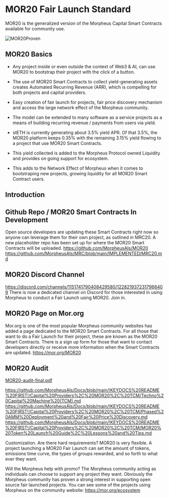 # MOR20 Fair Launch Standard
MOR20 is the generalized version of the Morpheus Capital Smart Contracts available for community use.

![MOR20Proven](https://github.com/MorpheusAIs/MOR20/assets/1563345/af6e09d7-b03b-491b-8b08-72b8d380eac2)

## MOR20 Basics
- Any project inside or even outside the context of Web3 & AI, can use MOR20 to bootstrap their project with the click of a button.
  
- The use of MOR20 Smart Contracts to collect yield-generating assets creates Automated Recurring Revenue (ARR), which is compelling for both projects and capital providers.
  
- Easy creation of fair launch for projects, fair price discovery mechanism and access the large network effect of the Morpheus community.
  
- The model can be extended to many software as a service projects as a means of building recurring revenue / payments from users via yield.
  
- stETH is currently generating about 3.5% yield APR. Of that 3.5%, the MOR20 platform keeps 0.35% with the remaining 3.15% yield flowing to a project that use MOR20 Smart Contracts.
  
- This yield collected is added to the Morpheus Protocol owned Liquidity and provides on going support for ecosystem.
  
- This adds to the Network Effect of Morpheus when it comes to bootstraping new projects, growing liquidity for all MOR20 Smart Contract users.

## Introduction


## Github Repo / MOR20 Smart Contracts In Development
Open source developers are updating these Smart Contracts right now so anyone can leverage them for their own project, as outlined in MRC20.  A new placeholder repo has been set up for where the MOR20 Smart Contracts will be uploaded.
https://github.com/MorpheusAIs/MOR20
https://github.com/MorpheusAIs/MRC/blob/main/IMPLEMENTED/MRC20.md

## MOR20 Discord Channel
https://discord.com/channels/1151741790408429580/1228219372317966409
There is now a dedicated channel on Discord for those interested in using Morpheus to conduct a Fair Launch using MOR20. Join in.

## MOR20 Page on Mor.org 
Mor.org is one of the most popular Morpheus community websites has added a page dedicated to the MOR20 Smart Contracts.
For all those that want to do a Fair Launch for their project, these are known as the MOR20 Smart Contracts.
There is a sign up form for those that want to contact developers directly or receive more information when the Smart Contracts are updated.
https://mor.org/MOR20

## MOR20 Audit
[MOR20-audit-final.pdf](https://github.com/user-attachments/files/15831583/MOR20-audit-final.pdf)


https://github.com/MorpheusAIs/Docs/blob/main/!KEYDOCS%20README%20FIRST!/Capital%20Providers%2C%20MOR20%2C%20TCM/Techno%20Capital%20Machine%20(TCM).md
https://github.com/MorpheusAIs/Docs/blob/main/!KEYDOCS%20README%20FIRST!/Capital%20Providers%2C%20MOR20%2C%20TCM/Phased%20AMM%20Deployment%20and%20Fair%20Price%20Discovery.md 
https://github.com/MorpheusAIs/Docs/blob/main/!KEYDOCS%20README%20FIRST!/Capital%20Providers%2C%20MOR20%2C%20TCM/MOR20%20Token%20Launch%20Guide%2C%20Lessons%20and%20Tips.md 



Customization. Are there hard requirements?
MOR20 is very flexible. A project launching a MOR20 Fair Launch can set the amount of tokens, emissions time curve, the types of groups rewarded, and so forth to what ever they want.

Will the Morpheus help with promo?
The Morpheus community acting as individuals can choose to support any project they want. Obviously the Morpheus community has proven a strong interest in supporting open source fair launched projects. You can see some of the projects using Morpheus on the community website: https://mor.org/ecosystem

